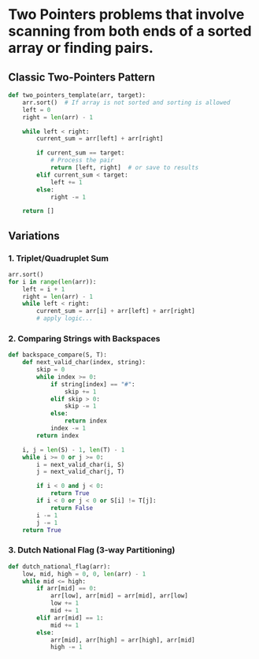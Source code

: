 # Two Pointers problems that involve scanning from both ends of a sorted array or finding pairs.

## Classic Two-Pointers Pattern

```python
def two_pointers_template(arr, target):
    arr.sort()  # If array is not sorted and sorting is allowed
    left = 0
    right = len(arr) - 1

    while left < right:
        current_sum = arr[left] + arr[right]

        if current_sum == target:
            # Process the pair
            return [left, right]  # or save to results
        elif current_sum < target:
            left += 1
        else:
            right -= 1

    return []
```

## Variations

### 1. Triplet/Quadruplet Sum
```python
arr.sort()
for i in range(len(arr)):
    left = i + 1
    right = len(arr) - 1
    while left < right:
        current_sum = arr[i] + arr[left] + arr[right]
        # apply logic...
```

### 2. Comparing Strings with Backspaces
```python
def backspace_compare(S, T):
    def next_valid_char(index, string):
        skip = 0
        while index >= 0:
            if string[index] == "#":
                skip += 1
            elif skip > 0:
                skip -= 1
            else:
                return index
            index -= 1
        return index

    i, j = len(S) - 1, len(T) - 1
    while i >= 0 or j >= 0:
        i = next_valid_char(i, S)
        j = next_valid_char(j, T)

        if i < 0 and j < 0:
            return True
        if i < 0 or j < 0 or S[i] != T[j]:
            return False
        i -= 1
        j -= 1
    return True
```

### 3. Dutch National Flag (3-way Partitioning)
```python
def dutch_national_flag(arr):
    low, mid, high = 0, 0, len(arr) - 1
    while mid <= high:
        if arr[mid] == 0:
            arr[low], arr[mid] = arr[mid], arr[low]
            low += 1
            mid += 1
        elif arr[mid] == 1:
            mid += 1
        else:
            arr[mid], arr[high] = arr[high], arr[mid]
            high -= 1
```
